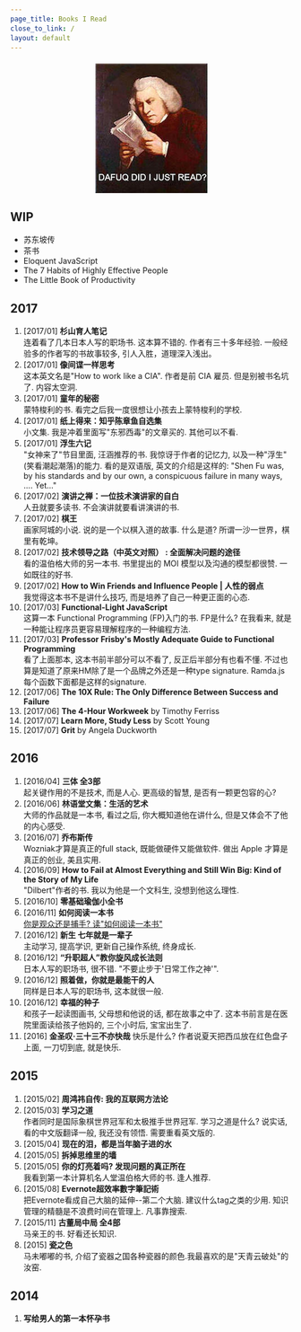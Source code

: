 ```yaml
---
page_title: Books I Read
close_to_link: /
layout: default
---
```


<img src="/assets/images/wtf-read.jpg" style="margin: 1.5em auto !important; max-width: 100%; height: auto; display: block;">

## WIP
- 苏东坡传
- 茶书
- Eloquent JavaScript
- The 7 Habits of Highly Effective People
- The Little Book of Productivity 

## 2017
1. [2017/01] **杉山育人笔记**  
    连着看了几本日本人写的职场书. 这本算不错的. 作者有三十多年经验. 一般经验多的作者写的书故事较多, 引人入胜，道理深入浅出。
2. [2017/01] **像间谍一样思考**  
    这本英文名是"How to work like a CIA". 作者是前 CIA 雇员. 但是别被书名坑了. 内容太空洞.
3. [2017/01] **童年的秘密**  
    蒙特梭利的书. 看完之后我一度很想让小孩去上蒙特梭利的学校.
4. [2017/01] **纸上得来：知乎陈章鱼自选集**  
    小文集. 我是冲着里面写"东邪西毒"的文章买的. 其他可以不看.
5. [2017/01] **浮生六记**  
    "女神来了"节目里面, 汪涵推荐的书. 我惊讶于作者的记忆力, 以及一种"浮生"(笑看潮起潮落)的能力. 看的是双语版, 英文的介绍是这样的: "Shen Fu was, by his standards and by our own, a conspicuous failure in many ways, .... Yet..."
6. [2017/02] **演讲之禅：一位技术演讲家的自白**  
    人丑就要多读书. 不会演讲就要看讲演讲的书.
7. [2017/02] **棋王**  
    画家阿城的小说. 说的是一个以棋入道的故事. 什么是道? 所谓一沙一世界，棋里有乾坤。
8. [2017/02] **技术领导之路（中英文对照） : 全面解决问题的途径**  
    看的温伯格大师的另一本书. 书里提出的 MOI 模型以及沟通的模型都很赞. 一如既往的好书.
9. [2017/02] **How to Win Friends and Influence People | 人性的弱点**  
    我觉得这本书不是讲什么技巧, 而是培养了自己一种更正面的心态.
10. [2017/03] **Functional-Light JavaScript**  
    这算一本 Functional Programming (FP)入门的书. FP是什么? 在我看来, 就是一种能让程序员更容易理解程序的一种编程方法.
11. [2017/03] **Professor Frisby's Mostly Adequate Guide to Functional Programming**  
    看了上面那本, 这本书前半部分可以不看了, 反正后半部分有也看不懂. 不过也算是知道了原来HM除了是一个品牌之外还是一种type signature. Ramda.js每个函数下面都是这样的signature.
12. [2017/06] **The 10X Rule: The Only Difference Between Success and Failure** 
13. [2017/06] **The 4-Hour Workweek** by Timothy Ferriss 
14. [2017/07] **Learn More, Study Less** by Scott Young 
14. [2017/07] **Grit** by Angela Duckworth 


## 2016
1. [2016/04] **三体 全3部**  
    起关键作用的不是技术, 而是人心. 更高级的智慧, 是否有一颗更包容的心?
2. [2016/06] **林语堂文集：生活的艺术**  
    大师的作品就是一本书, 看过之后, 你大概知道他在讲什么, 但是又体会不了他的内心感受.
3. [2016/07] **乔布斯传**  
    Wozniak才算是真正的full stack, 既能做硬件又能做软件. 做出 Apple 才算是真正的创业, 美且实用.
4. [2016/09] **How to Fail at Almost Everything and Still Win Big: Kind of the Story of My Life**  
    "Dilbert"作者的书. 我以为他是一个文科生, 没想到他这么理性.
5. [2016/10] **零基础瑜伽小全书** 
6. [2016/11] **如何阅读一本书**  
    [你是观众还是捕手? 读"如何阅读一本书"](/blog/2016-12-04-how-to-read-a-book.html)
7. [2016/12] **新生 七年就是一辈子**  
    主动学习, 提高学识, 更新自己操作系统, 终身成长.
8. [2016/12] **“升职超人”教你旋风成长法则**  
    日本人写的职场书, 很不错. "不要止步于'日常工作之神'".
9. [2016/12] **照着做，你就是最能干的人**  
    同样是日本人写的职场书, 这本就很一般.
10. [2016/12] **幸福的种子**  
    和孩子一起读图画书, 父母想和他说的话, 都在故事之中了. 这本书前言是在医院里面读给孩子他妈的, 三个小时后, 宝宝出生了.
11. [2016] **金圣叹·三十三不亦快哉** 
    快乐是什么? 作者说夏天把西瓜放在红色盘子上面, 一刀切到底, 就是快乐.

## 2015
1. [2015/02] **周鸿祎自传: 我的互联网方法论** 
2. [2015/03] **学习之道**  
    作者同时是国际象棋世界冠军和太极推手世界冠军. 学习之道是什么? 说实话, 看的中文版翻译一般, 我还没有领悟. 需要重看英文版的.
3. [2015/04] **现在的泪，都是当年脑子进的水** 
4. [2015/05] **拆掉思维里的墙** 
5. [2015/05] **你的灯亮着吗? 发现问题的真正所在**  
    我看到第一本计算机名人堂温伯格大师的书. 逢人推荐.
6. [2015/08] **Evernote超效率數字筆記術**  
    把Evernote看成自己大脑的延伸--第二个大脑. 建议什么tag之类的少用. 知识管理的精髓是不浪费时间在管理上. 凡事靠搜索.
7. [2015/11] **古董局中局 全4部**  
    马亲王的书. 好看还长知识.
8. [2015] **瓷之色**  
    马未嘟嘟的书, 介绍了瓷器之国各种瓷器的颜色.我最喜欢的是"天青云破处"的汝窑.


## 2014
1. **写给男人的第一本怀孕书**
